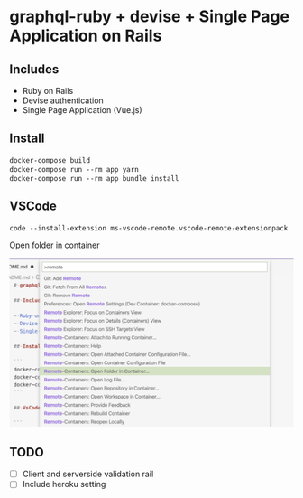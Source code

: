 # graphql-ruby + devise + Single Page Application on Rails

## Includes

- Ruby on Rails
- Devise authentication
- Single Page Application (Vue.js)

## Install

```
docker-compose build
docker-compose run --rm app yarn
docker-compose run --rm app bundle install
```

## VSCode

```
code --install-extension ms-vscode-remote.vscode-remote-extensionpack
```

Open folder in container

![remote development](./docs/vscode1.png)

## TODO

- [ ] Client and serverside validation rail
- [ ] Include heroku setting

